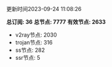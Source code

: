 更新时间2023-09-24 11:08:26

**总订阅: 36**
**总节点: 7777**
**有效节点: 2633**
- v2ray节点: 2030
- trojan节点: 316
- ss节点: 282
- ssr节点: 5
